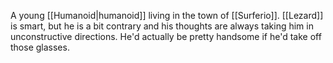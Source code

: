 A young <span class="races">[[Humanoid|humanoid]]</span> living in the town of <span class="political-bodies-places">[[Surferio]]</span>.
<span class="people">[[Lezard]]</span> is smart, but he is a bit contrary and his thoughts are always taking him in unconstructive directions.
He'd actually be pretty handsome if he'd take off those glasses.